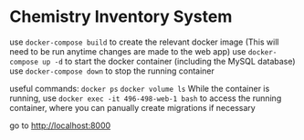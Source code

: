 # Chemistry Inventory System

use ```docker-compose build``` to create the relevant docker image (This will need to be run anytime changes are made to the web app)
use ```docker-compose up -d``` to start the docker container (including the MySQL database)
use ```docker-compose down``` to stop the running container

useful commands:
```docker ps```
```docker volume ls```
While the container is running, use ```docker exec -it 496-498-web-1 bash``` to access the running container, where you can panually create migrations if necessary

go to <http://localhost:8000>

